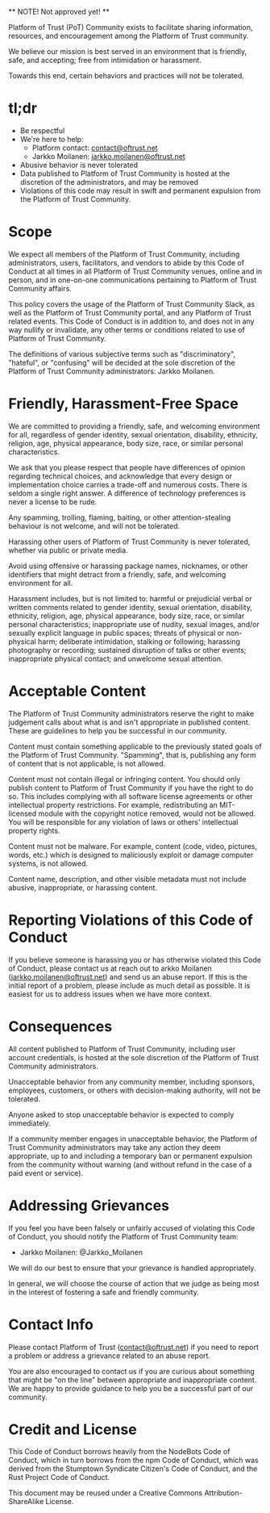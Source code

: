 
** NOTE! Not approved yet! **

Platform of Trust (PoT) Community exists to facilitate sharing information, resources, and encouragement among the Platform of Trust community.

We believe our mission is best served in an environment that is friendly, safe, and accepting; free from intimidation or harassment.

Towards this end, certain behaviors and practices will not be tolerated.

# tl;dr
* Be respectful
* We're here to help:
  - Platform contact: contact@oftrust.net 
  - Jarkko Moilanen: jarkko.moilanen@oftrust.net 
* Abusive behavior is never tolerated
* Data published to Platform of Trust Community is hosted at the discretion of the administrators, and may be removed
* Violations of this code may result in swift and permanent expulsion from the Platform of Trust Community. 

# Scope
We expect all members of the Platform of Trust Community, including administrators, users, facilitators, and vendors to abide by this Code of Conduct at all times in all Platform of Trust Community venues, online and in person, and in one-on-one communications pertaining to Platform of Trust Community affairs.

This policy covers the usage of the Platform of Trust Community Slack, as well as the Platform of Trust Community portal, and any Platform of Trust related events.
This Code of Conduct is in addition to, and does not in any way nullify or invalidate, any other terms or conditions related to use of Platform of Trust Community.

The definitions of various subjective terms such as "discriminatory", "hateful", or "confusing" will be decided at the sole discretion of the Platform of Trust Community administrators: Jarkko Moilanen.

# Friendly, Harassment-Free Space
We are committed to providing a friendly, safe, and welcoming environment for all, regardless of gender identity, sexual orientation, disability, ethnicity, religion, age, physical appearance, body size, race, or similar personal characteristics.

We ask that you please respect that people have differences of opinion regarding technical choices, and acknowledge that every design or implementation choice carries a trade-off and numerous costs. There is seldom a single right answer. A difference of technology preferences is never a license to be rude.

Any spamming, trolling, flaming, baiting, or other attention-stealing behaviour is not welcome, and will not be tolerated.

Harassing other users of Platform of Trust Community is never tolerated, whether via public or private media.

Avoid using offensive or harassing package names, nicknames, or other identifiers that might detract from a friendly, safe, and welcoming environment for all.

Harassment includes, but is not limited to: harmful or prejudicial verbal or written comments related to gender identity, sexual orientation, disability, ethnicity, religion, age, physical appearance, body size, race, or similar personal characteristics; inappropriate use of nudity, sexual images, and/or sexually explicit language in public spaces; threats of physical or non-physical harm; deliberate intimidation, stalking or following; harassing photography or recording; sustained disruption of talks or other events; inappropriate physical contact; and unwelcome sexual attention.

# Acceptable Content
The Platform of Trust Community administrators reserve the right to make judgement calls about what is and isn't appropriate in published content. These are guidelines to help you be successful in our community.

Content must contain something applicable to the previously stated goals of the Platform of Trust Community. "Spamming", that is, publishing any form of content that is not applicable, is not allowed.

Content must not contain illegal or infringing content. You should only publish content to Platform of Trust Community if you have the right to do so. This includes complying with all software license agreements or other intellectual property restrictions. For example, redistributing an MIT-licensed module with the copyright notice removed, would not be allowed. You will be responsible for any violation of laws or others’ intellectual property rights.

Content must not be malware. For example, content (code, video, pictures, words, etc.) which is designed to maliciously exploit or damage computer systems, is not allowed.

Content name, description, and other visible metadata must not include abusive, inappropriate, or harassing content.

# Reporting Violations of this Code of Conduct
If you believe someone is harassing you or has otherwise violated this Code of Conduct, please contact us at reach out to arkko Moilanen (jarkko.moilanen@oftrust.net) and send us an abuse report. If this is the initial report of a problem, please include as much detail as possible. It is easiest for us to address issues when we have more context.

# Consequences
All content published to Platform of Trust Community, including user account credentials, is hosted at the sole discretion of the Platform of Trust Community administrators.

Unacceptable behavior from any community member, including sponsors, employees, customers, or others with decision-making authority, will not be tolerated.

Anyone asked to stop unacceptable behavior is expected to comply immediately.

If a community member engages in unacceptable behavior, the Platform of Trust Community administrators may take any action they deem appropriate, up to and including a temporary ban or permanent expulsion from the community without warning (and without refund in the case of a paid event or service).

# Addressing Grievances
If you feel you have been falsely or unfairly accused of violating this Code of Conduct, you should notify the Platform of Trust Community team:
- Jarkko Moilanen: @Jarkko_Moilanen

We will do our best to ensure that your grievance is handled appropriately.

In general, we will choose the course of action that we judge as being most in the interest of fostering a safe and friendly community.

# Contact Info
Please contact Platform of Trust (contact@oftrust.net) if you need to report a problem or address a grievance related to an abuse report.

You are also encouraged to contact us if you are curious about something that might be "on the line" between appropriate and inappropriate content. We are happy to provide guidance to help you be a successful part of our community.

# Credit and License
This Code of Conduct borrows heavily from the NodeBots Code of Conduct, which in turn borrows from the npm Code of Conduct, which was derived from the Stumptown Syndicate Citizen's Code of Conduct, and the Rust Project Code of Conduct.

This document may be reused under a Creative Commons Attribution-ShareAlike License.
